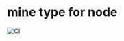 # mine type for node

![CI](https://github.com/haloislet/mine-type/workflows/CI/badge.svg?branch=master)
